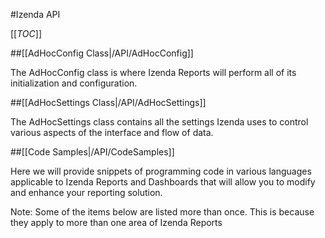 #Izenda API

[[_TOC_]]

##[[AdHocConfig Class|/API/AdHocConfig]]

The AdHocConfig class is where Izenda Reports will perform all of its initialization and configuration.

##[[AdHocSettings Class|/API/AdHocSettings]]

The AdHocSettings class contains all the settings Izenda uses to control various aspects of the interface and flow of data.

##[[Code Samples|/API/CodeSamples]]

Here we will provide snippets of programming code in various languages applicable to Izenda Reports and Dashboards that will allow you to modify and enhance your reporting solution.

Note: Some of the items below are listed more than once. This is because they apply to more than one area of Izenda Reports